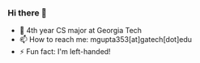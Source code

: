 ### Hi there 👋

- 🌱 4th year CS major at Georgia Tech
- 📫 How to reach me: mgupta353[at]gatech[dot]edu
- ⚡ Fun fact: I'm left-handed!

